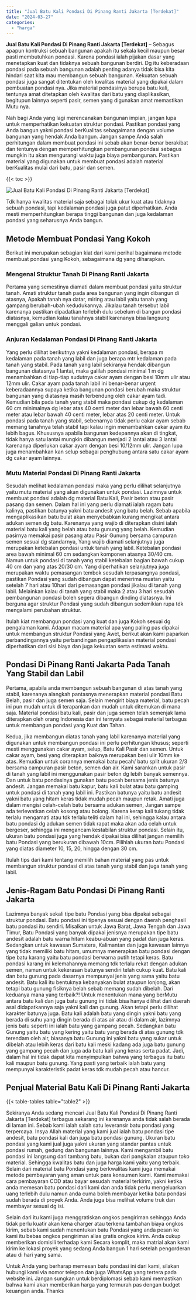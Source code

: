 ```yaml
---
title: "Jual Batu Kali Pondasi Di Pinang Ranti Jakarta [Terdekat]"
date: "2024-03-27"
categories: 
  - "harga"
---
```


**Jual Batu Kali Pondasi Di Pinang Ranti Jakarta \[Terdekat\]** – Sebagus apapun kontruksi sebuah bangunan apakah itu sekala kecil maupun besar pasti membutuhkan pondasi. Karena pondasi ialah pijakan dasar yang menetapkan kuat dan tidaknya sebuah bangunan berdiri. Dg itu keberadaan pondasi pada sebuah bangunan adalah penting adanya tidak bisa kita hindari saat kita mau membangun sebuah bangunan. Kekuatan sebuah pondasi juga sangat ditentukan oleh kwalitas material yang dipakai dalam pembuatan pondasi nya. Jika material pondasinya berupa batu kali, tentunya amat ditetapkan oleh kwalitas dari batu yang diaplikasikan, begitupun lainnya seperti pasir, semen yang digunakan amat memastikan Mutu nya.

Nah bagi Anda yang lagi merencanakan bangunan impian, jangan lupa untuk memperhatikan kekuatan struktur pondasi. Pastikan pondasi yang Anda bangun yakni pondasi berKualitas sebagaimana dengan volume bangunan yang hendak Anda bangun. Jangan sampe Anda salah perhitungan dalam membuat pondasi ini sebab akan benar-benar berakibat dan tentunya dengan memperhitungkan pembangunan pondasi sebagus mungkin itu akan mengurangi waktu juga biaya pembangunan. Pastikan material yang digunakan untuk membuat pondasi adalah material berKualitas mulai dari batu, pasir dan semen.

{{< toc >}}

![Jual Batu Kali Pondasi Di Pinang Ranti Jakarta [Terdekat]](/images/jual-batu-kali-30.png)

Tdk hanya kwalitas material saja sebagai tolak ukur kuat atau tidaknya sebuah pondasi, tapi kedalaman pondasi juga patut diperhatikan. Anda mesti memperhitungkan berapa tinggi bangunan dan juga kedalaman pondasi yang seharusnya Anda bangun.

## Metode Membuat Pondasi Yang Kokoh

Berikut ini merupakan sebagian kiat dari kami perihal bagaimana metode membuat pondasi yang Kokoh, sebagaimana dg yang diharapkan.

### Mengenal Struktur Tanah Di Pinang Ranti Jakarta

Pertama yang semestinya diamati dalam membuat pondasi yaitu struktur tanah. Amati struktur tanah pada area bangunan yang ingin dibangun di atasnya, Apakah tanah nya datar, miring atau labil yaitu tanah yang gampang berubah-ubah kedudukannya. Jikalau tanah tersebut labil karenanya pastikan dipadatkan terlebih dulu sebelum di bangun pondasi diatasnya, kemudian kalau tanahnya stabil karenanya bisa langsung menggali galian untuk pondasi.

### Anjuran Kedalaman Pondasi Di Pinang Ranti Jakarta

Yang perlu dilihat berikutnya yakni kedalaman pondasi, berapa m kedalaman pada tanah yang labil dan juga berapa mtr kedalaman pada tanah yang stabil. Pada tanah yang labil sekiranya hendak dibangun bangunan diatasnya 1 lantai, maka galilah pondasi minimal 1 m dg menambahkan di tiap-tiap sudutnya cakar ayam dengan besi 10mm ulir atau 12mm ulir. Cakar ayam pada tanah labil ini benar-benar urgent keberadaannya supaya ketika bangunan pondasi berubah maka struktur bangunan yang diatasnya masih terbendung oleh cakar ayam tadi. Kemudian bila pada tanah yang stabil maka pondasi cukup dg kedalaman 60 cm minimalnya dg lebar atas 40 centi meter dan lebar bawah 60 centi meter atau lebar bawah 40 centi meter, lebar atas 20 centi meter. Untuk pondasi pada tanah yang stabil, sebenarnya tidak perlu cakar ayam sebab memang tanahnya telah stabil tapi kalau ingin menambahkan cakar ayam itu lebih bagus. Khususnya apabila bangunan kedepannya akan di tingkat, tidak hanya satu lantai mungkin dibangun menjadi 2 lantai atau 3 lantai karenanya diperlukan cakar ayam dengan besi 10/12mm ulir. Jangan lupa juga menambahkan kan selup sebagai penghubung antara satu cakar ayam dg cakar ayam lainnya.

### Mutu Material Pondasi Di Pinang Ranti Jakarta

Sesudah melihat kedalaman pondasi maka yang perlu dilihat selanjutnya yaitu mutu material yang akan digunakan untuk pondasi. Lazimnya untuk membuat pondasi adalah dg material Batu Kali, Pasir beton atau pasir pasang dan semen. Dalam hal ini yang perlu diamati ialah ragam batu kalinya, pastikan batunya yakni batu andesit yang batu belah. Sebab apabila mengaplikasikan batu bulat akan menyebabkan kurang mengikat antara adukan semen dg batu. Karenanya yang wajib di diterapkan disini ialah material batu kali yang belah atau batu gunung yang belah. Kemudian pasirnya memakai pasir pasang atau Pasir Gunung bersama campuran semen sesuai dg standarnya, Yang wajib diamati selanjutnya juga merupakan ketebalan pondasi untuk tanah yang labil. Ketebalan pondasi area bawah minimal 60 cm sedangkan komponen atasnya 30/40 cm. Namun untuk pondasi di tanah yang stabil ketebalan bagian bawah cukup 40 cm dan yang atas 20/30 cm. Yang diperhatikan selanjutnya juga merupakan waktu pemasangan tembok sesudah terpasangnya pondasi, pastikan Pondasi yang sudah dibangun dapat menerima muatan yaitu setelah 7 hari atau 10hari dari pemasangan pondasi jikalau di tanah yang labil. Melainkan kalau di tanah yang stabil maka 2 atau 3 hari sesudah pembangunan pondasi boleh segera dibangun dinding diatasnya. Ini berguna agar struktur Pondasi yang sudah dibangun sedemikian rupa tdk mengalami perubahan struktur.

Itulah kiat membangun pondasi yang kuat dan juga Kokoh sesuai dg pengalaman kami. Adapun macam material apa yang paling pas dipakai untuk membangun struktur Pondasi yang Awet, berikut akan kami paparkan perbandingannya yaitu perbandingan pengaplikasian material pondasi diperhatikan dari sisi biaya dan juga kekuatan serta estimasi waktu.

## Pondasi Di Pinang Ranti Jakarta Pada Tanah Yang Stabil dan Labil

Pertama, apabila anda membangun sebuah bangunan di atas tanah yang stabil, karenanya alangkah pantasnya menerapkan material pondasi Batu Belah, pasir dan juga semen saja. Selain mengirit biaya material, batu pecah ini pun mudah untuk di terapankan dan mudah untuk ditemukan di mana saja. Material pondasi batu kali, pasir dan juga semen telah semenjak lama diterapkan oleh orang Indonesia dan ini ternyata sebagai material terbagus untuk membangun pondasi yang Kuat dan Tahan.

Kedua, jika membangun diatas tanah yang labil karenanya material yang digunakan untuk membangun pondasi ini perlu perhitungan khusus; seperti mesti menggunakan cakar ayam, selup, Batu Kali Pasir dan semen. Untuk cakar ayam, besi yang diterapkan baiknya merupakan besi ulir 10mm ke atas. Kemudian untuk corannya memakai batu pecah/ batu split ukuran 2/3 bersama campuran pasir beton, semen dan air. Kami sarankan untuk pasir di tanah yang labil ini menggunakan pasir beton dg lebih banyak semennya. Dan untuk batu pondasinya gunakan batu pecah bersama jenis batunya andesit. Jangan memakai batu kapur, batu kali bulat atau batu gamping untuk pondasi di tanah yang labil ini. Pastikan batunya yaitu batu andesit yakni batu yang hitam keras tidak mudah pecah maupun retak. Amati juga dalam mengisi celah-celah batu bersama adukan semen, Jangan sampe ada terlewatkan celah kosong atau bolong. Karena kerap kali tukang tidak terlalu mengamati atau tdk terlalu teliti dalam hal ini, sehingga kalau antara batu pondasi dg adukan semen tidak rapat maka akan ada celah untuk bergeser, sehingga ini mengancam kestabilan struktur pondasi. Selain itu, ukuran batu pondasi juga yang hendak dipakai bisa dilihat jangan memilih batu Pondasi yang berukuran dibawah 10cm. Pilihlah ukuran batu Pondasi yang diatas diameter 10, 15, 20, hingga dengan 30 cm.

Itulah tips dari kami tentang memilih bahan material yang pas untuk membangun struktur pondasi di atas tanah yang stabil dan juga tanah yang labil.

## Jenis-Ragam Batu Pondasi Di Pinang Ranti Jakarta

Lazimnya banyak sekali tipe batu Pondasi yang bisa dipakai sebagai struktur pondasi. Batu pondasi ini tipenya sesuai dengan daerah penghasil batu pondasi itu sendiri. Misalkan untuk Jawa Barat, Jawa Tengah dan Jawa Timur, Batu Pondasi yang banyak dipakai jenisnya merupakan tipe batu andesit adalah batu warna hitam keabu-abuan yang padat dan juga keras. Sedangkan untuk kawasan Sumatera, Kalimantan dan juga kawasan lainnya yang tidak memiliki batu hitam, umumnya menerapkan batu pondasi dengan tipe batu karang yaitu batu pondasi berwarna putih tetapi keras. Batu pondasi karang ini kelemahannya memang tdk terlalu rekat dengan adukan semen, namun untuk kekerasan batunya sendiri telah cukup kuat. Batu kali dan batu gunung pada dasarnya mempunyai jenis yang sama yaitu batu andesit. Batu kali itu bentuknya kebanyakan bulat ataupun lonjong, akan tetapi batu gunung fisiknya belah sebab memang sudah dibelah. Dari keduanya mana yang terbaik?! Untuk menentukan mana yang berMutu antara batu kali dan juga batu gunung ini tidak bisa hanya dilihat dari daerah asal didapatkannya saja yakni kali dan gunung. Akan tetapi perlu dilihat karakter batunya juga. Batu kali adalah batu yang dingin yakni batu yang berada di suhu yang dingin berada di atas air atau di dalam air, lazimnya jenis batu seperti ini ialah batu yang gampang pecah. Sedangkan batu Gunung yaitu batu yang kering yaitu batu yang berada di atas gunung tdk terendam oleh air, biasanya batu Gunung ini yakni batu yang sukar untuk dibelah atau lebih keras dari batu kali meski kadang ada juga batu gunung yang gampang pecah dan juga ada batu kali yang keras serta padat. Jadi, dalam hal ini tidak dapat kita menyimpulkan bahwa yang terbagus itu batu kali maupun batu gunung. Yang pasti yang terbaik ialah batu yang mempunyai karakteristik padat keras tdk mudah pecah atau hancur.

## Penjual Material Batu Kali Di Pinang Ranti Jakarta

{{< table-tables table="table2" >}}

Sekiranya Anda sedang mencari Jual Batu Kali Pondasi Di Pinang Ranti Jakarta \[Terdekat\] terbagus sekarang ini karenanya anda tidak salah berada di laman ini. Sebab kami ialah salah satu leveransir batu pondasi yang terpercaya. Insya Allah material yang kami jual ialah batu pondasi tipe andesit, batu pondasi kali dan juga batu pondasi gunung. Ukuran batu pondasi yang kami jual juga yakni ukuran yang standar pantas untuk pondasi rumah, gedung dan bangunan lainnya. Kami mengambil batu pondasi ini langsung dari tambang batu, bukan dari pangkalan ataupun toko material. Sehingga kwalitas batu dan juga harga kami yaitu yang terbaik. Selain dari material batu Pondasi yang berkwalitas kami juga memakai metode pembayaran yang aman untuk para konsumen kami. Kami memakai cara pembayaran COD atau bayar sesudah material terkirim, yakni ketika anda memesan batu pondasi dari kami dan anda tidak perlu mengeluarkan uang terlebih dulu namun anda cuma boleh membayar ketika batu pondasi sudah berada di proyek Anda. Anda juga bisa melihat volume truk dan membayar sesuai dg isi.

Selain dari itu kami juga menggratiskan ongkos pengiriman sehingga Anda tidak perlu kuatir akan kena charger atau terkena tambahan biaya ongkos kirim, sebab kami sudah menentukan batu Pondasi yang anda pesan ke kami itu bebas ongkos pengiriman alias gratis ongkos kirim. Anda cukup memberikan domisili terhadap kami Secara komplit, maka matrial akan kami kirim ke lokasi proyek yang sedang Anda bangun 1 hari setelah pengorderan atau di hari yang sama.

Untuk Anda yang berharap memesan batu pondasi ini dari kami, silakan hubungi kami via nomor telepon dan juga WhatsApp yang tertera pada website ini. Jangan sungkan untuk berdiplomasi sebab kami memastikan bahwa kami akan memberikan harga yang termurah pas dengan budget keuangan anda. Thanks
